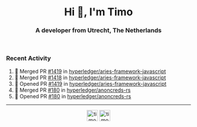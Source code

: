 <h1 align="center">Hi 👋, I'm Timo</h1>
<h3 align="center">A developer from Utrecht, The Netherlands</h3>
<br/>
<!-- https://github.com/rahuldkjain/github-profile-readme-generator --!>

<!--  <p align="left"><img src="https://github-readme-stats.vercel.app/api?username=timoglastra&show_icons=true&count_private=true&" alt="timoglastra" /></p> --!>

<!--
Github language stats
<p align="left"><img src="https://github-readme-stats.vercel.app/api/top-langs/?username=timoglastra&layout=compact" alt="timoglastra" /><p>
-->

<!-- Codestats language stats -->
<!-- <p align="left"><img src="https://codestats-readme.vercel.app/api/top-langs/?username=timoglastra&layout=compact&language_count=12" alt="timoglastra" /><p>    --!>
  
<h3>Recent Activity</h3>

<!--START_SECTION:activity-->
1. 🎉 Merged PR [#1419](https://github.com/hyperledger/aries-framework-javascript/pull/1419) in [hyperledger/aries-framework-javascript](https://github.com/hyperledger/aries-framework-javascript)
2. 🎉 Merged PR [#1418](https://github.com/hyperledger/aries-framework-javascript/pull/1418) in [hyperledger/aries-framework-javascript](https://github.com/hyperledger/aries-framework-javascript)
3. 💪 Opened PR [#1419](https://github.com/hyperledger/aries-framework-javascript/pull/1419) in [hyperledger/aries-framework-javascript](https://github.com/hyperledger/aries-framework-javascript)
4. 🎉 Merged PR [#180](https://github.com/hyperledger/anoncreds-rs/pull/180) in [hyperledger/anoncreds-rs](https://github.com/hyperledger/anoncreds-rs)
5. 💪 Opened PR [#180](https://github.com/hyperledger/anoncreds-rs/pull/180) in [hyperledger/anoncreds-rs](https://github.com/hyperledger/anoncreds-rs)
<!--END_SECTION:activity-->

---

<p align="center">
<a href="https://twitter.com/timoglastra" target="blank"><img align="center" src="https://cdn.jsdelivr.net/npm/simple-icons@3.0.1/icons/twitter.svg" alt="timoglastra" height="30" width="30" /></a>
<a href="https://linkedin.com/in/timoglastra" target="blank"><img align="center" src="https://cdn.jsdelivr.net/npm/simple-icons@3.0.1/icons/linkedin.svg" alt="timoglastra" height="30" width="30" /></a>
</p>



